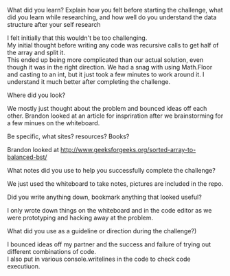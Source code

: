 ﻿What did you learn? 
Explain how you felt before starting the challenge, what did you learn while researching, and how well do you understand the data structure after your self research

I felt initially that this wouldn't be too challenging.  
My initial thought before writing any code was recursive calls to get half of the array and split it.  
This ended up being more complicated than our actual solution, even though it was in the right direction.
We had a snag with using Math.Floor and casting to an int, but it just took a few minutes to work around it.
I understand it much better after completing the challenge.

Where did you look? 

We mostly just thought about the problem and bounced ideas off each other.
Brandon looked at an article for inspriration after we brainstorming for a few minues on the whiteboard.  

Be specific, what sites? resources? Books?

Brandon looked at http://www.geeksforgeeks.org/sorted-array-to-balanced-bst/

What notes did you use to help you successfully complete the challenge? 

We just used the whiteboard to take notes, pictures are included in the repo.

Did you write anything down, bookmark anything that looked useful?

I only wrote down things on the whiteboard and in the code editor as we were prototyping and hacking away at the problem.

What did you use as a guideline or direction during the challenge?)

I bounced ideas off my partner and the success and failure of trying out different combinations of code.  
I also put in various console.writelines in the code to check code executiuon.